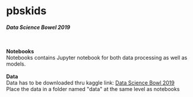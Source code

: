 # pbskids
***Data Science Bowel 2019*** </br></br></br>

**Notebooks**</br>
Notebooks contains Jupyter notebook for both data processing as well as models.</br></br>
**Data** </br>
Data has to be downloaded thru kaggle link: [Data Science Bowl 2019](https://www.kaggle.com/c/data-science-bowl-2019/data ) </br>
Place the data in a folder named "data" at the same level as notebooks</br></br>

